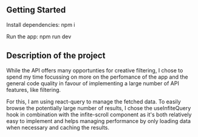 ## Getting Started

Install dependencies:
npm i

Run the app:
npm run dev

## Description of the project

While the API offers many opportunties for creative filtering, I chose to spend my
time focussing on more on the perfomance of the app and the general code quality
in favour of implementing a large number of API features, like filtering.

For this, I am using react-query to manage the fetched data. To easily browse the
potentially large number of results, I chose the useInfiteQuery hook in combination
with the infite-scroll component as it's both relatively easy to implement and
helps managing performance by only loading data when necessary and caching the results.

